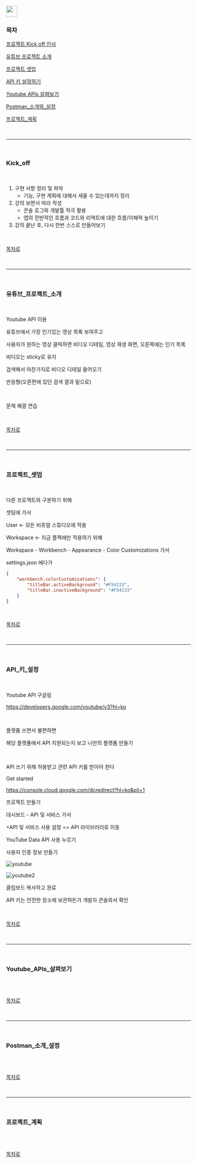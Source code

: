 <br />
<a href="https://github.com/seol-yu/TIL/tree/master/React">
  <img src="https://github.com/seol-yu/TIL/raw/master/images/react-badge-logo.png?raw=true" height="30" style="max-width: 100%;">
</a>
<br />

### 목차

[프로젝트 Kick off 인사](#Kick_off)

[유튜브 프로젝트 소개](#유튜브_프로젝트_소개)

[프로젝트 셋업](#프로젝트_셋업)

[API 키 설정하기](#API_키_설정)

[Youtube APIs 살펴보기](#Youtube_APIs_살펴보기)

[Postman_소개와_설정](#Postman_소개_설정)

[프로젝트_계획](#프로젝트_계획)

<br />

---

<br />

### Kick_off

<br />

1. 구현 사항 정리 및 파악
   - 기능, 구현 계획에 대해서 세울 수 있는데까지 정리
2. 강의 보면서 따라 작성
   * 콘솔 로그와 개발툴 적극 활용
   * 앱의 전반적인 흐름과 코드와 리액트에 대한 흐름/이해력 높이기
3. 강의 끝난 후, 다시 한번 스스로 만들어보기

<br />

[목차로](#목차)

<br />

---

<br />

### 유튜브_프로젝트_소개

<br />

Youtube API 이용

유튜브에서 가장 인기있는 영상 목록 보여주고

사용자가 원하는 영상 클릭하면 비디오 디테일, 영상 재생 화면, 오른쪽에는 인기 목록

비디오는 sticky로 유지

검색해서 마찬가지로 비디오 디테일 들어오기

반응형(오른편에 있던 검색 결과 밑으로)

<br />

문제 해결 연습

<br />

[목차로](#목차)

<br />

---

<br />

### 프로젝트_셋업

<br />

다른 프로젝트와 구분하기 위해

셋팅에 가서 

User <- 모든 비쥬얼 스튜디오에 적용

Workspace <- 지금 플젝에만 적용하기 위해

Workspace - Workbench - Appearance - Color Customizations 가서

settings.json 에다가

```json
{
    "workbench.colorCustomizations": {
        "titleBar.activeBackground": "#F54133",
        "titleBar.inactiveBackground": "#F54133"
    }
}
```

<br />

[목차로](#목차)

<br />

---

<br />

### API_키_설정

<br />

Youtube API 구글링

https://developers.google.com/youtube/v3?hl=ko

<br />

플랫폼 쓰면서 불편하면 

해당 플랫폼에서 API 지원되는지 보고 나만의 플랫폼 만들기

<br />

API 쓰기 위해 허용받고 관련 API 키를 받아야 한다

Get started

https://console.cloud.google.com/dcredirect?hl=ko&pli=1

프로젝트 만들기

대시보드 - API 및 서비스 가서

+API 및 서비스 사용 설정 => API 라이브러리로 이동

YouTube Data API 사용 누르기

사용자 인증 정보 만들기

![youtube](./imgs/youtube.png)

![youtube2](./imgs/youtube2.png)

클립보드 복사하고 완료

API 키는 안전한 장소에 보관하든가 개발자 콘솔와서 확인

<br />

[목차로](#목차)

<br />

---

<br />

### Youtube_APIs_살펴보기

<br />



<br />

[목차로](#목차)

<br />

---

<br />

### Postman_소개_설정

<br />



<br />

[목차로](#목차)

<br />

---

<br />

### 프로젝트_계획

<br />



<br />

[목차로](#목차)

<br />
